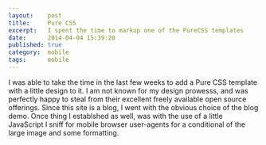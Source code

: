 ```yaml
---
layout:    post
title:     Pure CSS
excerpt:   I spent the time to markup one of the PureCSS templates
date:      2014-04-04 15:39:20
published: true
category:  mobile
tags:      mobile
---
```


I was able to take the time in the last few weeks to add a Pure CSS template with a little design to it. I am not known for my design prowesss, and was perfectly happy to steal from their excellent freely available open source offerings. Since this site is a blog, I went with the obvious choice of the blog demo. Once thing I establshed as well, was with the use of a little JavaScript I sniff for mobile browser user-agents for a conditional of the large image and some formatting.

